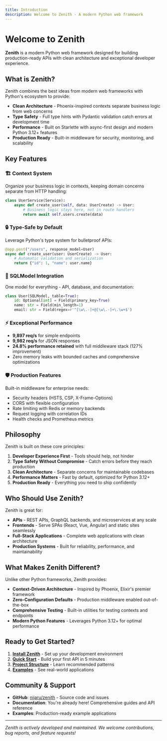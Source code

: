 ```yaml
---
title: Introduction
description: Welcome to Zenith - A modern Python web framework
---
```


# Welcome to Zenith

**Zenith** is a modern Python web framework designed for building production-ready APIs with clean architecture and exceptional developer experience.

## What is Zenith?

Zenith combines the best ideas from modern web frameworks with Python's ecosystem to provide:

- **Clean Architecture** - Phoenix-inspired contexts separate business logic from web concerns
- **Type Safety** - Full type hints with Pydantic validation catch errors at development time  
- **Performance** - Built on Starlette with async-first design and modern Python 3.12+ features
- **Production Ready** - Built-in middleware for security, monitoring, and scalability

## Key Features

### 🏗️ **Context System**
Organize your business logic in contexts, keeping domain concerns separate from HTTP handling:

```python
class UserService(Service):
    async def create_user(self, data: UserCreate) -> User:
        # Business logic stays here, not in route handlers
        return await self.users.create(data)
```

### 🔒 **Type-Safe by Default**  
Leverage Python's type system for bulletproof APIs:

```python
@app.post("/users", response_model=User)
async def create_user(user: UserCreate) -> User:
    # Automatic validation and serialization
    return {"id": 1, "name": user.name}
```

### 🚀 **SQLModel Integration**
One model for everything - API, database, and documentation:

```python
class User(SQLModel, table=True):
    id: Optional[int] = Field(primary_key=True)
    name: str = Field(min_length=1)
    email: str = Field(regex=r'^[\w\.-]+@[\w\.-]+\.\w+$')
```

### ⚡ **Exceptional Performance**
- **9,897 req/s** for simple endpoints
- **9,982 req/s** for JSON responses  
- **24.8% performance retained** with full middleware stack (127% improvement)
- Zero memory leaks with bounded caches and comprehensive optimizations

### 🛡️ **Production Features**
Built-in middleware for enterprise needs:
- Security headers (HSTS, CSP, X-Frame-Options)
- CORS with flexible configuration
- Rate limiting with Redis or memory backends
- Request logging with correlation IDs
- Health checks and Prometheus metrics

## Philosophy

Zenith is built on these core principles:

1. **Developer Experience First** - Tools should help, not hinder
2. **Type Safety Without Compromise** - Catch errors before they reach production  
3. **Clean Architecture** - Separate concerns for maintainable codebases
4. **Performance Matters** - Fast by default, optimized for Python 3.12+
5. **Production Ready** - Everything you need to ship confidently

## Who Should Use Zenith?

Zenith is great for:

- **APIs** - REST APIs, GraphQL backends, and microservices at any scale
- **Frontends** - Serve SPAs (React, Vue, Angular) and static sites seamlessly  
- **Full-Stack Applications** - Complete web applications with clean architecture
- **Production Systems** - Built for reliability, performance, and maintainability

## What Makes Zenith Different?

Unlike other Python frameworks, Zenith provides:

- **Context-Driven Architecture** - Inspired by Phoenix, Elixir's premier framework
- **Zero-Configuration Defaults** - Production middleware enabled out-of-the-box
- **Comprehensive Testing** - Built-in utilities for testing contexts and endpoints
- **Modern Python Features** - Leverages Python 3.12+ for optimal performance

## Ready to Get Started?

1. **[Install Zenith](/installation/)** - Set up your development environment
2. **[Quick Start](/quick-start/)** - Build your first API in 5 minutes  
3. **[Project Structure](/project-structure/)** - Learn recommended patterns
4. **[Examples](/examples/hello-world/)** - See real-world applications

## Community & Support

- **GitHub**: [nijaru/zenith](https://github.com/nijaru/zenith) - Source code and issues
- **Documentation**: You're already here! Comprehensive guides and API reference
- **Examples**: Production-ready example applications

---

*Zenith is actively developed and maintained. We welcome contributions, bug reports, and feature requests!*